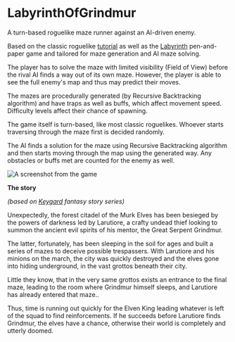 # LabyrinthOfGrindmur
<p>A turn-based roguelike maze runner against an AI-driven enemy.</p>
<p>Based on the classic roguelike <a href="http://rogueliketutorials.com/tutorials/tcod/v2/">tutorial</a> as well as the <a href="https://en.wikipedia.org/wiki/Labyrinth_(paper-and-pencil_game)">Labyrinth</a> pen-and-paper game and tailored for maze generation and AI maze solving.</p>

<p>The player has to solve the maze with limited visibility (Field of View) before the rival AI finds a way out of its own maze. However, the player is able to see the full enemy's map and thus may predict their moves.</p>
<p>The mazes are procedurally generated (by Recursive Backtracking algorithm) and have traps as well as buffs, which affect movement speed. Difficulty levels affect their chance of spawning.</p>
<p>The game itself is turn-based, like most classic roguelikes. Whoever starts traversing through the maze first is decided randomly.</p>
<p>The AI finds a solution for the maze using Recursive Backtracking algorithm and then starts moving through the map using the generated way. Any obstacles or buffs met are counted for the enemy as well.</p>
<img src="https://user-images.githubusercontent.com/68565248/141439637-abd4c415-540b-479e-bfce-bc90c4438c61.png" title="A screenshot from the game" alt="A screenshot from the game">

<p><b>The story</b></p>
<p><i>(based on <a href="https://keygard.bandcamp.com/">Keygard</a> fantasy story series)</i></p>

<p>Unexpectedly, the forest citadel of the Murk Elves has been besieged by the powers of darkness led by Larutiore, a crafty undead thief looking to summon the ancient evil spirits of his mentor, the Great Serpent Grindmur.</p>
<p>The latter, fortunately, has been sleeping in the soil for ages and built a series of mazes to deceive possible trespassers. With Larutiore and his minions on the march, the city was quickly destroyed and the elves gone into hiding underground, in the vast grottos beneath their city.</p>
<p>Little they know, that in the very same grottos exists an entrance to the final maze, leading to the room where Grindmur himself sleeps, and Larutiore has already entered that maze..</p>
<p>Thus, time is running out quickly for the Elven King leading whatever is left of the squad to find reinforcements. If he succeeds before Larutiore finds Grindmur, the elves have a chance, otherwise their world is completely and utterly doomed.</p>
